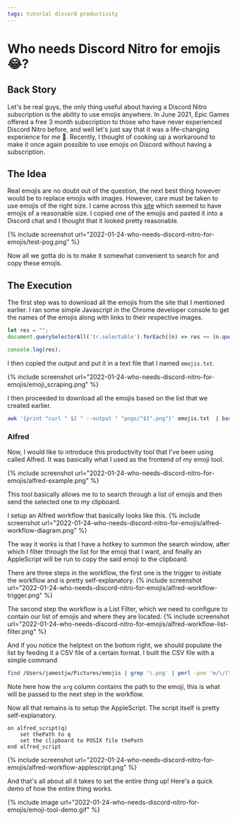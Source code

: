 ```yaml
---
tags: tutorial discord productivity
---
```


# Who needs Discord Nitro for emojis 😂? 

## Back Story
Let's be real guys, the only thing useful about having a Discord Nitro subscription is the ability to use emojis anywhere. In June 2021, Epic Games offered a free 3 month subscription to those who have never experienced Discord Nitro before, and well let's just say that it was a life-changing experience for me 🥲. Recently, I thought of cooking up a workaround to make it once again possible to use emojis on Discord without having a subscription.

## The Idea
Real emojis are no doubt out of the question, the next best thing however would be to replace emojis with images. However, care must be taken to use emojis of the right size. I came across this [site](https://www.frankerfacez.com/emoticons/) which seemed to have emojis of a reasonable size. I copied one of the emojis and pasted it into a Discord chat and I thought that it looked pretty reasonable.

{% include screenshot url="2022-01-24-who-needs-discord-nitro-for-emojis/test-pog.png" %}

Now all we gotta do is to make it somewhat convenient to search for and copy these emojis.

## The Execution
The first step was to download all the emojis from the site that I mentioned earlier. I ran some simple Javascript in the Chrome developer console to get the names of the emojis along with links to their respective images. 

``` javascript
let res = ""; 
document.querySelectorAll('tr.selectable').forEach((n) => res += (n.querySelector('.emote-name a').innerText + ' ' + n.querySelector('.dark img').src + "\n"));

console.log(res);
```

I then copied the output and put it in a text file that I named `emojis.txt`.

{% include screenshot url="2022-01-24-who-needs-discord-nitro-for-emojis/emoji_scraping.png" %}

I then proceeded to download all the emojis based on the list that we created earlier.

``` bash
awk '{print "curl " $2 " --output " "pngs/"$1".png"}' emojis.txt  | bash
```

### Alfred
Now, I would like to introduce this productivity tool that I've been using called Alfred. It was basically what I used as the frontend of my emoji tool.

{% include screenshot url="2022-01-24-who-needs-discord-nitro-for-emojis/alfred-example.png" %}

This tool basically allows me to to search through a list of emojis and then send the selected one to my clipboard.

I setup an Alfred workflow that basically looks like this.
{% include screenshot url="2022-01-24-who-needs-discord-nitro-for-emojis/alfred-workflow-diagram.png" %}

The way it works is that I have a hotkey to summon the search window, after which I filter through the list for the emoji that I want, and finally an AppleScript will be run to copy the said emoji to the clipboard.

There are three steps in the workflow, the first one is the trigger to initiate the workflow and is pretty self-explanatory.
{% include screenshot url="2022-01-24-who-needs-discord-nitro-for-emojis/alfred-workflow-trigger.png" %}

The second step the workflow is a List Filter, which we need to configure to contain our list of emojis and where they are located.
{% include screenshot url="2022-01-24-who-needs-discord-nitro-for-emojis/alfred-workflow-list-filter.png" %}

And if you notice the helptext on the bottom right, we should populate the list by feeding it a CSV file of a certain format. I built the CSV file with a simple command 

```bash
find /Users/jamestjw/Pictures/emojis | grep '\.png' | perl -pne 'm/\/(\w+)\.png$/g && print "$1,,"' > res.csv
```

Note here how the `arg` column contains the path to the emoji, this is what will be passed to the next step in the workflow.

Now all that remains is to setup the AppleScript. The script itself is pretty self-explanatory.

``` applescript
on alfred_script(q)
	set thePath to q
	set the clipboard to POSIX file thePath
end alfred_script
```

{% include screenshot url="2022-01-24-who-needs-discord-nitro-for-emojis/alfred-workflow-applescript.png" %}

And that's all about all it takes to set the entire thing up! Here's a quick demo of how the entire thing works.

{% include image url="2022-01-24-who-needs-discord-nitro-for-emojis/emoji-tool-demo.gif" %}
